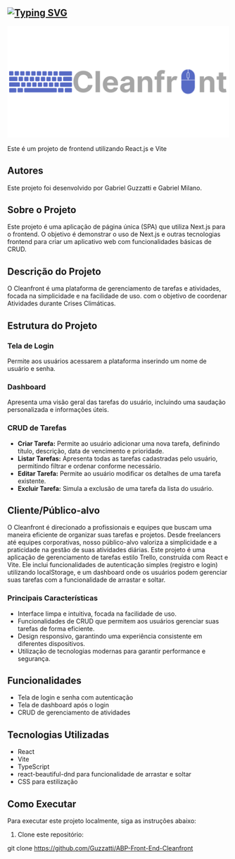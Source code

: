 ## [![Typing SVG](https://readme-typing-svg.herokuapp.com/?color=000000&size=35&left=true&vCenter=true&width=1000&lines=Projeto+Abp+de+Front+End;Cleanfront+:%29)](https://git.io/typing-svg)

![imagem](./Imagens/Logo.png)

Este é um projeto de frontend utilizando React.js e Vite

## Autores

Este projeto foi desenvolvido por Gabriel Guzzatti e Gabriel Milano.


## Sobre o Projeto

Este projeto é uma aplicação de página única (SPA) que utiliza Next.js para o frontend. O objetivo é demonstrar o uso de Next.js e outras tecnologias frontend para criar um aplicativo web com funcionalidades básicas de CRUD.

## Descrição do Projeto

O Cleanfront é uma plataforma de gerenciamento de tarefas e atividades, focada na simplicidade e na facilidade de uso. com o objetivo de coordenar Atividades durante Crises Climáticas.

## Estrutura do Projeto

### Tela de Login
Permite aos usuários acessarem a plataforma inserindo um nome de usuário e senha.

### Dashboard
Apresenta uma visão geral das tarefas do usuário, incluindo uma saudação personalizada e informações úteis.

### CRUD de Tarefas
- **Criar Tarefa:** Permite ao usuário adicionar uma nova tarefa, definindo título, descrição, data de vencimento e prioridade.
- **Listar Tarefas:** Apresenta todas as tarefas cadastradas pelo usuário, permitindo filtrar e ordenar conforme necessário.
- **Editar Tarefa:** Permite ao usuário modificar os detalhes de uma tarefa existente.
- **Excluir Tarefa:** Simula a exclusão de uma tarefa da lista do usuário.

## Cliente/Público-alvo

O Cleanfront é direcionado a profissionais e equipes que buscam uma maneira eficiente de organizar suas tarefas e projetos. Desde freelancers até equipes corporativas, nosso público-alvo valoriza a simplicidade e a praticidade na gestão de suas atividades diárias. Este projeto é uma aplicação de gerenciamento de tarefas estilo Trello, construída com React e Vite. Ele inclui funcionalidades de autenticação simples (registro e login) utilizando localStorage, e um dashboard onde os usuários podem gerenciar suas tarefas com a funcionalidade de arrastar e soltar.

### Principais Características

- Interface limpa e intuitiva, focada na facilidade de uso.
- Funcionalidades de CRUD que permitem aos usuários gerenciar suas tarefas de forma eficiente.
- Design responsivo, garantindo uma experiência consistente em diferentes dispositivos.
- Utilização de tecnologias modernas para garantir performance e segurança.

## Funcionalidades

- Tela de login e senha com autenticação
- Tela de dashboard após o login
- CRUD de gerenciamento de atividades

## Tecnologias Utilizadas

- React
- Vite
- TypeScript
- react-beautiful-dnd para funcionalidade de arrastar e soltar
- CSS para estilização

## Como Executar

Para executar este projeto localmente, siga as instruções abaixo:

1. Clone este repositório:

git clone <https://github.com/Guzzatti/ABP-Front-End-Cleanfront>
